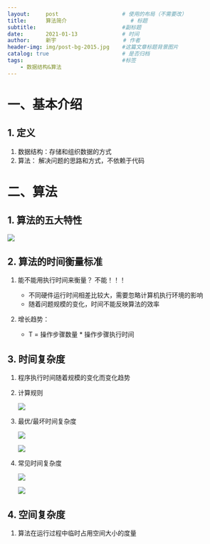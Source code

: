 ```yaml
---
layout:     post                    # 使用的布局（不需要改）
title:      算法简介    				# 标题 
subtitle:    						#副标题
date:       2021-01-13              # 时间
author:     新宇                     # 作者
header-img: img/post-bg-2015.jpg    #这篇文章标题背景图片
catalog: true                       # 是否归档
tags:                               #标签
    - 数据结构&算法
---
```


# 一、基本介绍
## 1. 定义
1. 数据结构：存储和组织数据的方式
2. 算法： 解决问题的思路和方式，不依赖于代码


# 二、算法

## 1. 算法的五大特性
![](https://tva1.sinaimg.cn/large/008eGmZEly1gmlvmi7mccj316u07edj5.jpg)

## 2. 算法的时间衡量标准
1. 能不能用执行时间来衡量？ 不能！！！
	- 不同硬件运行时间相差比较大，需要忽略计算机执行环境的影响
	- 随着问题规模的变化，时间不能反映算法的效率

2. 增长趋势： 
	- T = 操作步骤数量 * 操作步骤执行时间

## 3. 时间复杂度

1. 程序执行时间随着规模的变化而变化趋势

2. 计算规则

	![](https://tva1.sinaimg.cn/large/008eGmZEly1gmlx8v95c1j313s0a40wg.jpg)

3. 最优/最坏时间复杂度

	![](https://tva1.sinaimg.cn/large/008eGmZEly1gmm25qoh18j30oc0720v9.jpg)

	![](https://tva1.sinaimg.cn/large/008eGmZEly1gmm27djn3ij30r80dqtf8.jpg)

4. 常见时间复杂度

	![](https://tva1.sinaimg.cn/large/008eGmZEly1gmm2mv0v8aj31500gaqa2.jpg)

	![](https://tva1.sinaimg.cn/large/008eGmZEly1gmm2pt7cz1j30sg0m8jz0.jpg)

## 4. 空间复杂度

1. 算法在运行过程中临时占用空间大小的度量


